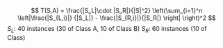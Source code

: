 $$
T(S,A) = \frac{|S_L|\cdot |S_R|}{|S|^2} \left(\sum_{i=1}^n \left|\frac{|S_{L,i}|} {|S_L|} - \frac{|S_{R,i}|}{|S_R|} \right| \right)^2
$$
$S_L:$ 40 instances (30 of Class A, 10 of Class B)
$S_R:$ 60 instances (10 of Class)